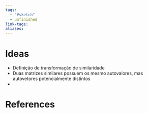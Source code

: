 ```yaml
---
tags:
  - "#sketch"
  - unfinished
link-tags: 
aliases:
---
```

# Ideas
- Definição de transformação de similaridade
- Duas matrizes similares possuem os mesmo autovalores, mas autovetores potencialmente distintos
- 

# References


